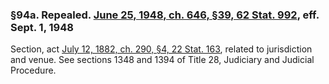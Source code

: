 ### §94a. Repealed. [June 25, 1948, ch. 646, §39, 62 Stat. 992](/statviewer.htm?volume=62&page=992), eff. Sept. 1, 1948 ###

Section, act [July 12, 1882, ch. 290, §4, 22 Stat. 163](/statviewer.htm?volume=22&page=163), related to jurisdiction and venue. See sections 1348 and 1394 of Title 28, Judiciary and Judicial Procedure.